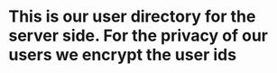 # This is our user directory for the server side. For the privacy of our users we encrypt the user ids
